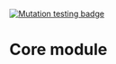 [![Mutation testing badge](https://img.shields.io/endpoint?style=flat&url=https%3A%2F%2Fbadge-api.stryker-mutator.io%2Fgithub.com%2Fstryker-mutator%2Fstryker4s%2Fmaster%3Fmodule%3Dcore)](https://dashboard.stryker-mutator.io/reports/github.com/stryker-mutator/stryker4s/master?module=core)

# Core module
